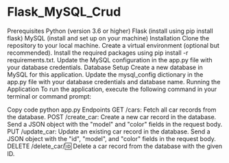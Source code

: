 # Flask_MySQL_Crud
Prerequisites
Python (version 3.6 or higher)
Flask (install using pip install flask)
MySQL (install and set up on your machine)
Installation
Clone the repository to your local machine.
Create a virtual environment (optional but recommended).
Install the required packages using pip install -r requirements.txt.
Update the MySQL configuration in the app.py file with your database credentials.
Database Setup
Create a new database in MySQL for this application.
Update the mysql_config dictionary in the app.py file with your database credentials and database name.
Running the Application
To run the application, execute the following command in your terminal or command prompt:

Copy code
python app.py
Endpoints
GET /cars: Fetch all car records from the database.
POST /create_car: Create a new car record in the database. Send a JSON object with the "model" and "color" fields in the request body.
PUT /update_car: Update an existing car record in the database. Send a JSON object with the "id", "model", and "color" fields in the request body.
DELETE /delete_car/:id: Delete a car record from the database with the given ID.
